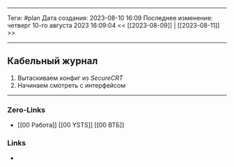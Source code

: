 ___
Теги: #plan 
Дата создания: 2023-08-10 16:09 
Последнее изменение: четверг 10-го августа 2023 16:09:04
<< [[2023-08-09]] | [[2023-08-11]] >> 
___
## Кабельный журнал

1. Вытаскиваем конфиг из *SecureCRT*
2. Начинаем смотреть с интерфейсом
___
### Zero-Links
- [[00 Работа]] [[00 YSTS]] [[00 ВТБ]]

### Links
- 
